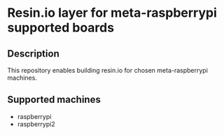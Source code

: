 # Resin.io layer for meta-raspberrypi supported boards

## Description
This repository enables building resin.io for chosen meta-raspberrypi machines.

## Supported machines
* raspberrypi
* raspberrypi2
